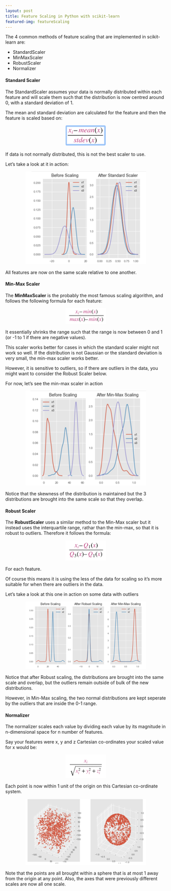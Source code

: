 ```yaml
---
layout: post
title: Feature Scaling in Python with scikit-learn
featured-img: featureScaling
---
```


The 4 common methods of feature scaling that are implemented in scikit-learn are:

* StandardScaler
* MinMaxScaler
* RobustScaler
* Normalizer


#### Standard Scaler
The StandardScaler assumes your data is normally distributed within each feature and will scale them such that the distribution is now centred around 0, with a standard deviation of 1.

The mean and standard deviation are calculated for the feature and then the feature is scaled based on:

<p align="center"> <img src="/assets/blog_images/Feature_scaling/StdScaler.png" width="25%"></p>

If data is not normally distributed, this is not the best scaler to use.

Let’s take a look at it in action:

<p align="center"> <img src="/assets/blog_images/Feature_scaling/StdScaler1.png" width="75%"></p>

All features are now on the same scale relative to one another.

#### Min-Max Scaler
The **MinMaxScaler** is the probably the most famous scaling algorithm, and follows the following formula for each feature:

<p align="center"> <img src="/assets/blog_images/Feature_scaling/StdScaler2.png" width="25%"></p>

It essentially shrinks the range such that the range is now between 0 and 1 (or -1 to 1 if there are negative values).

This scaler works better for cases in which the standard scaler might not work so well. If the distribution is not Gaussian or the standard deviation is very small, the min-max scaler works better.

However, it is sensitive to outliers, so if there are outliers in the data, you might want to consider the Robust Scaler below.

For now, let’s see the min-max scaler in action

<p align="center"> <img src="/assets/blog_images/Feature_scaling/StdScaler3.png" width="75%"></p>

Notice that the skewness of the distribution is maintained but the 3 distributions are brought into the same scale so that they overlap.

#### Robust Scaler
The **RobustScaler** uses a similar method to the Min-Max scaler but it instead uses the interquartile range, rathar than the min-max, so that it is robust to outliers. Therefore it follows the formula:

<p align="center"> <img src="/assets/blog_images/Feature_scaling/StdScaler4.png" width="25%"></p>

For each feature.

Of course this means it is using the less of the data for scaling so it’s more suitable for when there are outliers in the data.

Let’s take a look at this one in action on some data with outliers

<p align="center"> <img src="/assets/blog_images/Feature_scaling/StdScaler5.png" width="75%"></p>


Notice that after Robust scaling, the distributions are brought into the same scale and overlap, but the outliers remain outside of bulk of the new distributions.

However, in Min-Max scaling, the two normal distributions are kept seperate by the outliers that are inside the 0-1 range.

#### Normalizer
The normalizer scales each value by dividing each value by its magnitude in n-dimensional space for n number of features.

Say your features were x, y and z Cartesian co-ordinates your scaled value for x would be:

<p align="center"> <img src="/assets/blog_images/Feature_scaling/StdScaler6.png" width="25%"></p>

Each point is now within 1 unit of the origin on this Cartesian co-ordinate system.

<p align="center"> <img src="/assets/blog_images/Feature_scaling/StdScaler7.png" width="75%"></p>


Note that the points are all brought within a sphere that is at most 1 away from the origin at any point. Also, the axes that were previously different scales are now all one scale.

